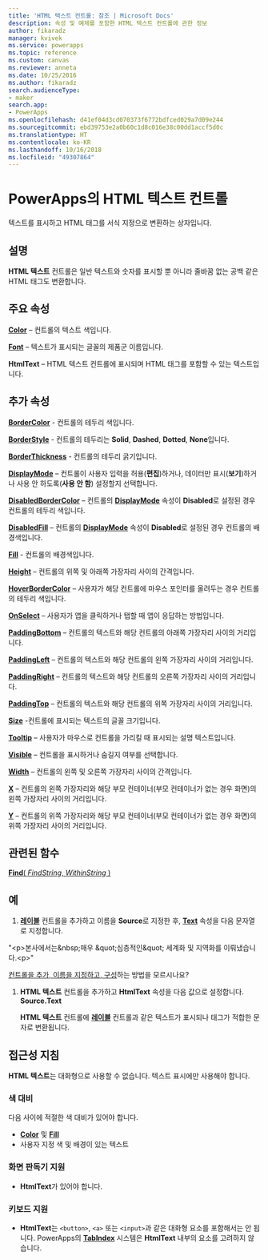 ```yaml
---
title: 'HTML 텍스트 컨트롤: 참조 | Microsoft Docs'
description: 속성 및 예제를 포함한 HTML 텍스트 컨트롤에 관한 정보
author: fikaradz
manager: kvivek
ms.service: powerapps
ms.topic: reference
ms.custom: canvas
ms.reviewer: anneta
ms.date: 10/25/2016
ms.author: fikaradz
search.audienceType:
- maker
search.app:
- PowerApps
ms.openlocfilehash: d41ef04d3cd070373f6772bdfced029a7d09e244
ms.sourcegitcommit: ebd39753e2a0b60c1d8c016e38c00dd1accf5d0c
ms.translationtype: HT
ms.contentlocale: ko-KR
ms.lasthandoff: 10/16/2018
ms.locfileid: "49307864"
---
```

# <a name="html-text-control-in-powerapps"></a>PowerApps의 HTML 텍스트 컨트롤
텍스트를 표시하고 HTML 태그를 서식 지정으로 변환하는 상자입니다.

## <a name="description"></a>설명
**HTML 텍스트** 컨트롤은 일반 텍스트와 숫자를 표시할 뿐 아니라 줄바꿈 없는 공백 같은 HTML 태그도 변환합니다.

## <a name="key-properties"></a>주요 속성
**[Color](properties-color-border.md)** – 컨트롤의 텍스트 색입니다.

**[Font](properties-text.md)** – 텍스트가 표시되는 글꼴의 제품군 이름입니다.

**HtmlText** – HTML 텍스트 컨트롤에 표시되며 HTML 태그를 포함할 수 있는 텍스트입니다.

## <a name="additional-properties"></a>추가 속성
**[BorderColor](properties-color-border.md)** - 컨트롤의 테두리 색입니다.

**[BorderStyle](properties-color-border.md)** - 컨트롤의 테두리는 **Solid**, **Dashed**, **Dotted**, **None**입니다.

**[BorderThickness](properties-color-border.md)** - 컨트롤의 테두리 굵기입니다.

**[DisplayMode](properties-core.md)** – 컨트롤이 사용자 입력을 허용(**편집**)하거나, 데이터만 표시(**보기**)하거나 사용 안 하도록(**사용 안 함**) 설정할지 선택합니다.

**[DisabledBorderColor](properties-color-border.md)** – 컨트롤의 **[DisplayMode](properties-core.md)** 속성이 **Disabled**로 설정된 경우 컨트롤의 테두리 색입니다.

**[DisabledFill](properties-color-border.md)** – 컨트롤의 **[DisplayMode](properties-core.md)** 속성이 **Disabled**로 설정된 경우 컨트롤의 배경색입니다.

**[Fill](properties-color-border.md)** - 컨트롤의 배경색입니다.

**[Height](properties-size-location.md)** – 컨트롤의 위쪽 및 아래쪽 가장자리 사이의 간격입니다.

**[HoverBorderColor](properties-color-border.md)** – 사용자가 해당 컨트롤에 마우스 포인터를 올려두는 경우 컨트롤의 테두리 색입니다.

**[OnSelect](properties-core.md)** – 사용자가 앱을 클릭하거나 탭할 때 앱이 응답하는 방법입니다.

**[PaddingBottom](properties-size-location.md)** – 컨트롤의 텍스트와 해당 컨트롤의 아래쪽 가장자리 사이의 거리입니다.

**[PaddingLeft](properties-size-location.md)** – 컨트롤의 텍스트와 해당 컨트롤의 왼쪽 가장자리 사이의 거리입니다.

**[PaddingRight](properties-size-location.md)** – 컨트롤의 텍스트와 해당 컨트롤의 오른쪽 가장자리 사이의 거리입니다.

**[PaddingTop](properties-size-location.md)** – 컨트롤의 텍스트와 해당 컨트롤의 위쪽 가장자리 사이의 거리입니다.

**[Size](properties-text.md)** -컨트롤에 표시되는 텍스트의 글꼴 크기입니다.

**[Tooltip](properties-core.md)** – 사용자가 마우스로 컨트롤을 가리킬 때 표시되는 설명 텍스트입니다.

**[Visible](properties-core.md)** – 컨트롤을 표시하거나 숨길지 여부를 선택합니다.

**[Width](properties-size-location.md)** – 컨트롤의 왼쪽 및 오른쪽 가장자리 사이의 간격입니다.

**[X](properties-size-location.md)** – 컨트롤의 왼쪽 가장자리와 해당 부모 컨테이너(부모 컨테이너가 없는 경우 화면)의 왼쪽 가장자리 사이의 거리입니다.

**[Y](properties-size-location.md)** – 컨트롤의 위쪽 가장자리와 해당 부모 컨테이너(부모 컨테이너가 없는 경우 화면)의 위쪽 가장자리 사이의 거리입니다.

## <a name="related-functions"></a>관련된 함수
[**Find**( *FindString*, *WithinString* )](../functions/function-find.md)

## <a name="example"></a>예
1. **[레이블](control-text-box.md)** 컨트롤을 추가하고 이름을 **Source**로 지정한 후, **[Text](properties-core.md)** 속성을 다음 문자열로 지정합니다.

"\<p>본사에서는\&nbsp;매우 \&quot;심층적인\&quot; 세계화 및 지역화를 이뤄냈습니다.\<p>"

[컨트롤을 추가, 이름을 지정하고, 구성](../add-configure-controls.md)하는 방법을 모르시나요?

1. **HTML 텍스트** 컨트롤을 추가하고 **HtmlText** 속성을 다음 값으로 설정합니다.<br>
   **Source.Text**
   
     **HTML 텍스트** 컨트롤에 **[레이블](control-text-box.md)** 컨트롤과 같은 텍스트가 표시되나 태그가 적합한 문자로 변환됩니다.


## <a name="accessibility-guidelines"></a>접근성 지침
**HTML 텍스트**는 대화형으로 사용할 수 없습니다. 텍스트 표시에만 사용해야 합니다.

### <a name="color-contrast"></a>색 대비
다음 사이에 적절한 색 대비가 있어야 합니다.
* **[Color](properties-color-border.md)** 및 **[Fill](properties-color-border.md)**
* 사용자 지정 색 및 배경이 있는 텍스트

### <a name="screen-reader-support"></a>화면 판독기 지원
* **HtmlText**가 있어야 합니다.

### <a name="keyboard-support"></a>키보드 지원
* **HtmlText**는 `<button>`, `<a>` 또는 `<input>`과 같은 대화형 요소를 포함해서는 안 됩니다. PowerApps의 **[TabIndex](properties-accessibility.md)** 시스템은 **HtmlText** 내부의 요소를 고려하지 않습니다.
